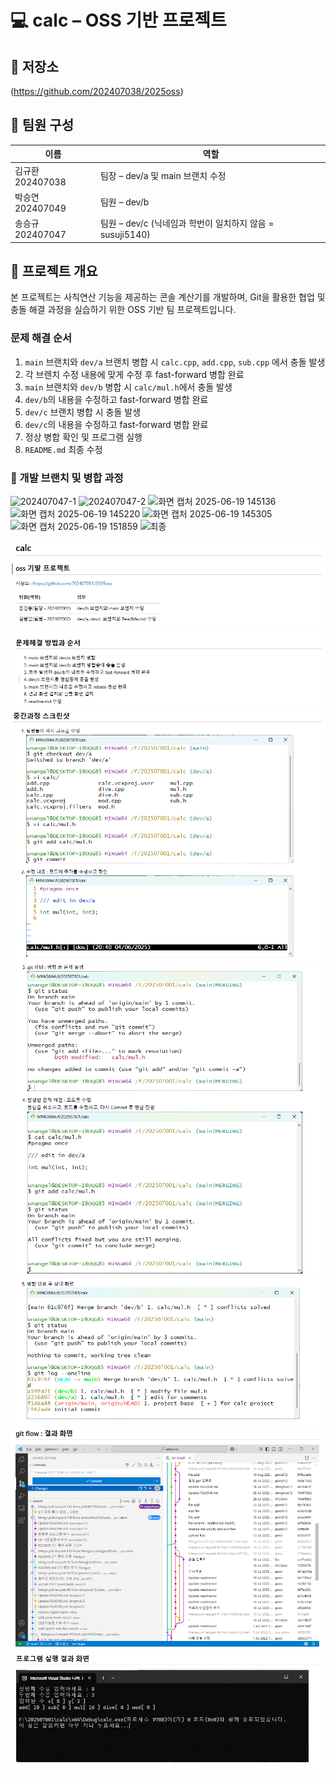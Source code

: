 # 💻 calc – OSS 기반 프로젝트

## 📁 저장소
(https://github.com/202407038/2025oss)

## 👥 팀원 구성

| 이름       | 역할                            |
|------------|----------------------------------|
| 김규환 202407038 | 팀장 – dev/a 및 main 브랜치 수정 |
| 박승연 202407049 | 팀원 – dev/b |
| 송승규 202407047 | 팀원 – dev/c (닉네임과 학번이 일치하지 않음 = susuji5140) |

## 📌 프로젝트 개요

본 프로젝트는 사칙연산 기능을 제공하는 콘솔 계산기를 개발하며, Git을 활용한 협업 및 충돌 해결 과정을 실습하기 위한 OSS 기반 팀 프로젝트입니다.

### 문제 해결 순서

1. `main` 브랜치와 `dev/a` 브랜치 병합 시 `calc.cpp`, `add.cpp`, `sub.cpp` 에서 충돌 발생
2. 각 브렌치 수정 내용에 맞게 수정 후 fast-forward 병합 완료
3. `main` 브랜치와 `dev/b` 병합 시 `calc/mul.h`에서 충돌 발생
4. `dev/b`의 내용을 수정하고 fast-forward 병합 완료
5. `dev/c` 브랜치 병합 시 충돌 발생
6. `dev/c`의 내용을 수정하고 fast-forward 병합 완료
7. 정상 병합 확인 및 프로그램 실행
8. `README.md` 최종 수정

### 🔧 개발 브랜치 및 병합 과정


![202407047-1](https://github.com/user-attachments/assets/f930546e-356a-4167-9a0d-4547700892c5)
![202407047-2](https://github.com/user-attachments/assets/93a67ca8-7d8b-4e4e-b804-baeea00a2101)
![화면 캡처 2025-06-19 145136](https://github.com/user-attachments/assets/c143d6cf-ca5b-45bb-92fe-b3f8df05146b)
![화면 캡처 2025-06-19 145220](https://github.com/user-attachments/assets/ba1ed074-9ea3-4bab-ba2d-e0044ad2dbf5)
![화면 캡처 2025-06-19 145305](https://github.com/user-attachments/assets/323fa6c0-091b-4bc8-b92f-b638de47145c)
![화면 캡처 2025-06-19 151859](https://github.com/user-attachments/assets/4d27f559-0ba4-44f5-84b0-567489896cec)
![최종](https://github.com/user-attachments/assets/f81f3286-a9e8-45e6-ab83-b7bf22fb0258)



![스크린샷1](images/screenshot_1.png)
![스크린샷1](images/screenshot_2.png)
![스크린샷1](images/screenshot_3.png)
![스크린샷1](images/screenshot_4.png)
![스크린샷1](images/screenshot_5.png)
![스크린샷1](images/screenshot_6.png)
